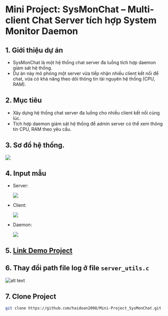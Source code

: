 # Mini Project: SysMonChat – Multi-client Chat Server tích hợp System Monitor Daemon

## 1. Giới thiệu dự án
-  SysMonChat là một hệ thống chat server đa luồng tích hợp
daemon giám sát hệ thống.
- Dự án này mô phỏng một server vừa tiếp nhận nhiều client kết nối
để chat, vừa có khả năng theo dõi thông tin tài nguyên hệ thống
(CPU, RAM).

## 2. Mục tiêu
- Xây dựng hệ thống chat server đa luồng cho nhiều client kết nối
cùng lúc.
- Tích hợp daemon giám sát hệ thống để admin server có thể xem
thông tin CPU, RAM theo yêu cầu.

## 3. Sơ đồ hệ thống. 

![](https://i.imgur.com/YH21FpI.png) 

## 4. Input mẫu
- Server:

    ![](https://i.imgur.com/jTdN9wh.png) 

- Client:

    ![](https://i.imgur.com/2oWLRpZ.png)

- Daemon: 

    ![](https://i.imgur.com/o5nYwSb.png) 

## 5. [Link Demo Project](https://www.youtube.com/watch?v=OBRVuu0GrFg) 

## 6. Thay đổi path file log ở file `server_utils.c`

![alt text](image.png)

## 7. Clone Project
```bash
git clone https://github.com/haidoan2098/Mini-Project_SysMonChat.git 
```
